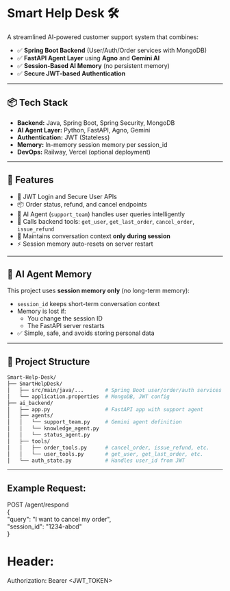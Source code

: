 # Smart Help Desk 🛠️

A streamlined AI-powered customer support system that combines:

- ✅ **Spring Boot Backend** (User/Auth/Order services with MongoDB)
- ✅ **FastAPI Agent Layer** using **Agno** and **Gemini AI**
- ✅ **Session-Based AI Memory** (no persistent memory)
- ✅ **Secure JWT-based Authentication**

---

## 📦 Tech Stack

- **Backend:** Java, Spring Boot, Spring Security, MongoDB
- **AI Agent Layer:** Python, FastAPI, Agno, Gemini
- **Authentication:** JWT (Stateless)
- **Memory:** In-memory session memory per session_id
- **DevOps:** Railway, Vercel (optional deployment)

---

## 🚀 Features

- 🔐 JWT Login and Secure User APIs
- 📦 Order status, refund, and cancel endpoints
- 🤖 AI Agent (`support_team`) handles user queries intelligently
- 🔄 Calls backend tools: `get_user`, `get_last_order`, `cancel_order`, `issue_refund`
- 💬 Maintains conversation context **only during session**
- ⚡ Session memory auto-resets on server restart

---

## 🧠 AI Agent Memory

This project uses **session memory only** (no long-term memory):

- `session_id` keeps short-term conversation context
- Memory is lost if:
  - You change the session ID
  - The FastAPI server restarts
- ✅ Simple, safe, and avoids storing personal data

---

## 📂 Project Structure

```bash
Smart-Help-Desk/
├── SmartHelpDesk/
│   ├── src/main/java/...       # Spring Boot user/order/auth services
│   └── application.properties  # MongoDB, JWT config
├── ai_backend/
│   ├── app.py                  # FastAPI app with support agent
│   ├── agents/
│   │   └── support_team.py     # Gemini agent definition
│   │   └── knowledge_agent.py
│   │   └── status_agent.py
│   ├── tools/
│   │   ├── order_tools.py      # cancel_order, issue_refund, etc.
│   │   └── user_tools.py       # get_user, get_last_order, etc.
│   └── auth_state.py           # Handles user_id from JWT

```
---

## Example Request:

POST /agent/respond  
{  
  "query": "I want to cancel my order",  
  "session_id": "1234-abcd"  
}  
# Header:  
Authorization: Bearer <JWT_TOKEN>  

